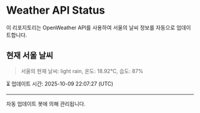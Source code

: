 
# Weather API Status

이 리포지토리는 OpenWeather API를 사용하여 서울의 날씨 정보를 자동으로 업데이트합니다.

## 현재 서울 날씨
> 서울의 현재 날씨: light rain, 온도: 18.92°C, 습도: 87%

⏳ 업데이트 시간: 2025-10-09 22:07:27 (UTC)

---
자동 업데이트 봇에 의해 관리됩니다.
